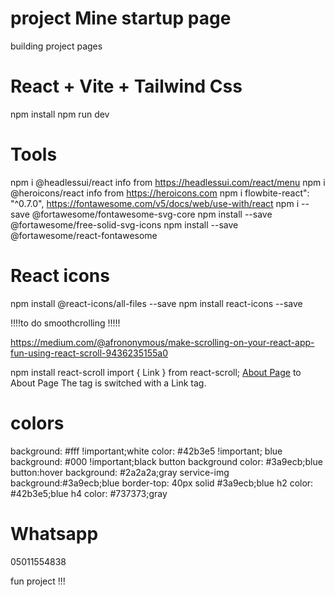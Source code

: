 # project Mine startup page
building project pages

# React + Vite + Tailwind Css
npm install
npm run dev

# Tools
npm i @headlessui/react info from https://headlessui.com/react/menu
npm i @heroicons/react info from https://heroicons.com
npm i flowbite-react": "^0.7.0",
https://fontawesome.com/v5/docs/web/use-with/react
npm i --save @fortawesome/fontawesome-svg-core
npm install --save @fortawesome/free-solid-svg-icons
npm install --save @fortawesome/react-fontawesome
# React icons
npm install @react-icons/all-files --save
npm install react-icons --save

!!!!to do smoothcrolling !!!!!

https://medium.com/@afrononymous/make-scrolling-on-your-react-app-fun-using-react-scroll-9436235155a0

npm install react-scroll
import { Link } from react-scroll;
<a href=”#about”>About Page</a> to <Link to=”about” smooth duration={500}>About Page</Link>
The <a> tag is switched with a Link tag.

# colors
background: #fff !important;white
color: #42b3e5 !important; blue
background: #000 !important;black
button background color: #3a9ecb;blue
button:hover background: #2a2a2a;gray
service-img background:#3a9ecb;blue
border-top: 40px solid #3a9ecb;blue
h2 color: #42b3e5;blue
h4 color: #737373;gray
 
# Whatsapp
05011554838
 
fun project !!!

